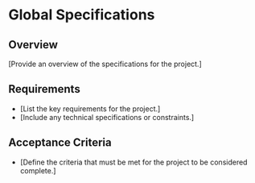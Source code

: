 # Global Specifications

## Overview
[Provide an overview of the specifications for the project.]

## Requirements
- [List the key requirements for the project.]
- [Include any technical specifications or constraints.]

## Acceptance Criteria
- [Define the criteria that must be met for the project to be considered complete.]
